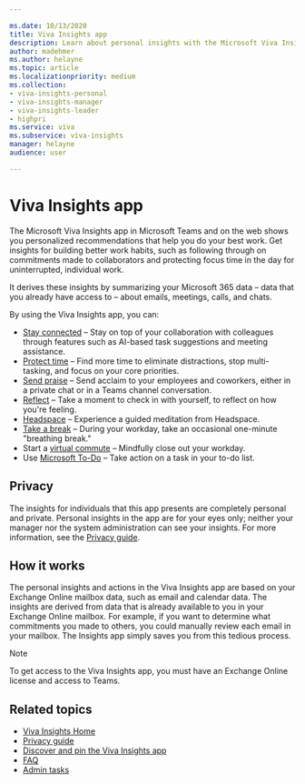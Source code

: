 ```yaml
---

ms.date: 10/13/2020
title: Viva Insights app
description: Learn about personal insights with the Microsoft Viva Insights app 
author: madehmer
ms.author: helayne
ms.topic: article
ms.localizationpriority: medium 
ms.collection: 
- viva-insights-personal
- viva-insights-manager
- viva-insights-leader
- highpri
ms.service: viva
ms.subservice: viva-insights
manager: helayne
audience: user

---
```


# Viva Insights app

The Microsoft Viva Insights app in Microsoft Teams and on the web shows you personalized recommendations that help you do your best work. Get insights for building better work habits, such as following through on commitments made to collaborators and protecting focus time in the day for uninterrupted, individual work.

It derives these insights by summarizing your Microsoft 365 data &ndash; data that you already have access to &ndash; about emails, meetings, calls, and chats.

By using the Viva Insights app, you can:

* [Stay connected](viva-insights-stay-connected.md) &ndash; Stay on top of your collaboration with colleagues through features such as AI-based task suggestions and meeting assistance.
* [Protect time](viva-insights-protect-time.md) &ndash; Find more time to eliminate distractions, stop multi-tasking, and focus on your core priorities.
* [Send praise](viva-insights-praise.md) &ndash; Send acclaim to your employees and coworkers, either in a private chat or in a Teams channel conversation.
* [Reflect](viva-insights-reflect.md) &ndash; Take a moment to check in with yourself, to reflect on how you're feeling.
* [Headspace](viva-insights-headspace.md) &ndash; Experience a guided meditation from Headspace.
* [Take a break](viva-insights-home.md#take-a-break) &ndash; During your workday, take an occasional one-minute "breathing break."  
* Start a [virtual commute](viva-insights-virtual-commute.md) &ndash; Mindfully close out your workday.  
* Use [Microsoft To-Do](viva-insights-home.md#microsoft-to-do) &ndash; Take action on a task in your to-do list.

## Privacy

The insights for individuals that this app presents are completely personal and private. Personal insights in the app are for your eyes only; neither your manager nor the system administration can see your insights. For more information, see the [Privacy guide](viva-teams-app-privacy.md).

## How it works

The personal insights and actions in the Viva Insights app are based on your Exchange Online mailbox data, such as email and calendar data. The insights are derived from data that is already available to you in your Exchange Online mailbox. For example, if you want to determine what commitments you made to others, you could manually review each email in your mailbox. The Insights app simply saves you from this tedious process.

>[!Note]
>To get access to the Viva Insights app, you must have an Exchange Online license and access to Teams.

## Related topics

* [Viva Insights Home](viva-insights-home.md)
* [Privacy guide](viva-teams-app-privacy.md)
* [Discover and pin the Viva Insights app](viva-teams-app-install.md)
* [FAQ](viva-teams-app-faq.md)
* [Admin tasks](viva-teams-app-admin-tasks.md)

